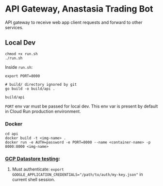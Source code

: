 # API Gateway, Anastasia Trading Bot

API gateway to receive web app client requests and forward to other services.

## Local Dev

```
chmod +x run.sh
./run.sh
```

Inside `run.sh`:
```
export PORT=8000

# build/ directory ignored by git
go build -o build/api .

build/api
```


`PORT` env var must be passed for local dev. This env var is present by default in Cloud Run production environment.

### Docker

```
cd api
docker build -t <img-name> .
docker run -e AUTH=password -e PORT=8000 --name <container-name> -p 8000:8000 <img-name>
```

### [GCP Datastore testing](https://cloud.google.com/datastore/docs/reference/libraries#client-libraries-install-go):

1. Must authenticate: `export GOOGLE_APPLICATION_CREDENTIALS="/path/to/auth/my-key.json"` in current shell session.

